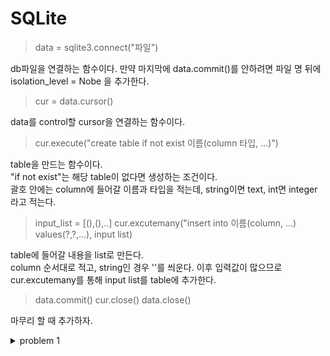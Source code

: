# SQLite

>data = sqlite3.connect("파일")

db파일을 연결하는 함수이다. 만약 마지막에 data.commit()를 안하려면 파일 명 뒤에 isolation_level = Nobe 을 추가한다.    
>cur = data.cursor()  

data를 control할 cursor을 연결하는 함수이다.  

>cur.execute("create table if not exist 이름(column 타입, ...)")

table을 만드는 함수이다.  
"if not exist"는 해당 table이 없다면 생성하는 조건이다.  
괄호 안에는 column에 들어갈 이름과 타입을 적는데, string이면 text, int면 integer 라고 적는다.  

> input_list = [(),(),..]
cur.excutemany("insert into 이름(column, ...) values(?,?,...), input list)

table에 들어갈 내용을 list로 만든다.  
column 순서대로 적고, string인 경우 ''를 씌운다.
이후 입력값이 많으므로 cur.excutemany를 통해 input list를 table에 추가한다. 

>data.commit()
cur.close()
data.close()

마무리 할 때 추가하자. 

<details>
<summary> problem 1 </summary>
<div markdown="1">

```python
/* Sleeps for approximately TICKS timer ticks.  Interrupts must
   be turned on. */
void
timer_sleep (int64_t ticks) 
{
  int64_t start = timer_ticks ();

  ASSERT (intr_get_level () == INTR_ON);
  while (timer_elapsed (start) < ticks) 
    thread_yield ();
}
```

</div>
</details>  

